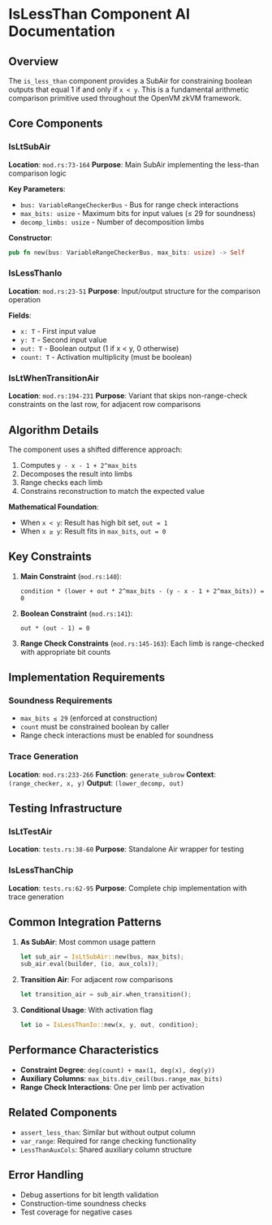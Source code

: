 # IsLessThan Component AI Documentation

## Overview
The `is_less_than` component provides a SubAir for constraining boolean outputs that equal 1 if and only if `x < y`. This is a fundamental arithmetic comparison primitive used throughout the OpenVM zkVM framework.

## Core Components

### IsLtSubAir
**Location**: `mod.rs:73-164`
**Purpose**: Main SubAir implementing the less-than comparison logic

**Key Parameters**:
- `bus: VariableRangeCheckerBus` - Bus for range check interactions
- `max_bits: usize` - Maximum bits for input values (≤ 29 for soundness)
- `decomp_limbs: usize` - Number of decomposition limbs

**Constructor**:
```rust
pub fn new(bus: VariableRangeCheckerBus, max_bits: usize) -> Self
```

### IsLessThanIo<T>
**Location**: `mod.rs:23-51`
**Purpose**: Input/output structure for the comparison operation

**Fields**:
- `x: T` - First input value
- `y: T` - Second input value  
- `out: T` - Boolean output (1 if x < y, 0 otherwise)
- `count: T` - Activation multiplicity (must be boolean)

### IsLtWhenTransitionAir
**Location**: `mod.rs:194-231`
**Purpose**: Variant that skips non-range-check constraints on the last row, for adjacent row comparisons

## Algorithm Details

The component uses a shifted difference approach:
1. Computes `y - x - 1 + 2^max_bits`
2. Decomposes the result into limbs
3. Range checks each limb
4. Constrains reconstruction to match the expected value

**Mathematical Foundation**:
- When `x < y`: Result has high bit set, `out = 1`
- When `x ≥ y`: Result fits in `max_bits`, `out = 0`

## Key Constraints

1. **Main Constraint** (`mod.rs:140`):
   ```
   condition * (lower + out * 2^max_bits - (y - x - 1 + 2^max_bits)) = 0
   ```

2. **Boolean Constraint** (`mod.rs:141`):
   ```
   out * (out - 1) = 0
   ```

3. **Range Check Constraints** (`mod.rs:145-163`):
   Each limb is range-checked with appropriate bit counts

## Implementation Requirements

### Soundness Requirements
- `max_bits ≤ 29` (enforced at construction)
- `count` must be constrained boolean by caller
- Range check interactions must be enabled for soundness

### Trace Generation
**Location**: `mod.rs:233-266`
**Function**: `generate_subrow`
**Context**: `(range_checker, x, y)`
**Output**: `(lower_decomp, out)`

## Testing Infrastructure

### IsLtTestAir
**Location**: `tests.rs:38-60`
**Purpose**: Standalone Air wrapper for testing

### IsLessThanChip
**Location**: `tests.rs:62-95`
**Purpose**: Complete chip implementation with trace generation

## Common Integration Patterns

1. **As SubAir**: Most common usage pattern
   ```rust
   let sub_air = IsLtSubAir::new(bus, max_bits);
   sub_air.eval(builder, (io, aux_cols));
   ```

2. **Transition Air**: For adjacent row comparisons
   ```rust
   let transition_air = sub_air.when_transition();
   ```

3. **Conditional Usage**: With activation flag
   ```rust
   let io = IsLessThanIo::new(x, y, out, condition);
   ```

## Performance Characteristics

- **Constraint Degree**: `deg(count) + max(1, deg(x), deg(y))`
- **Auxiliary Columns**: `max_bits.div_ceil(bus.range_max_bits)`
- **Range Check Interactions**: One per limb per activation

## Related Components
- `assert_less_than`: Similar but without output column
- `var_range`: Required for range checking functionality
- `LessThanAuxCols`: Shared auxiliary column structure

## Error Handling
- Debug assertions for bit length validation
- Construction-time soundness checks
- Test coverage for negative cases